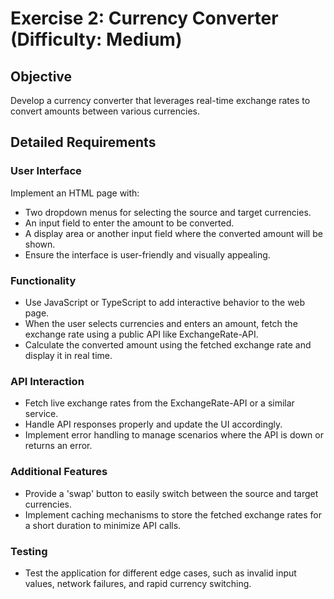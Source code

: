 # Exercise 2: Currency Converter (Difficulty: Medium)

## Objective

Develop a currency converter that leverages real-time exchange rates to convert amounts between various currencies.

## Detailed Requirements

### User Interface

Implement an HTML page with:

- Two dropdown menus for selecting the source and target currencies.
- An input field to enter the amount to be converted.
- A display area or another input field where the converted amount will be shown.
- Ensure the interface is user-friendly and visually appealing.

### Functionality

- Use JavaScript or TypeScript to add interactive behavior to the web page.
- When the user selects currencies and enters an amount, fetch the exchange rate using a public API like ExchangeRate-API.
- Calculate the converted amount using the fetched exchange rate and display it in real time.

### API Interaction

- Fetch live exchange rates from the ExchangeRate-API or a similar service.
- Handle API responses properly and update the UI accordingly.
- Implement error handling to manage scenarios where the API is down or returns an error.

### Additional Features

- Provide a 'swap' button to easily switch between the source and target currencies.
- Implement caching mechanisms to store the fetched exchange rates for a short duration to minimize API calls.

### Testing

- Test the application for different edge cases, such as invalid input values, network failures, and rapid currency switching.
